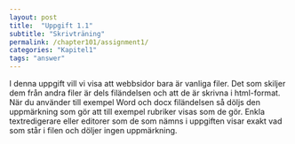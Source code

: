 ```yaml
---
layout: post
title:  "Uppgift 1.1"
subtitle: "Skrivträning"
permalink: /chapter101/assignment1/
categories: "Kapitel1"
tags: "answer"
---
```

I denna uppgift vill vi visa att webbsidor bara är vanliga filer. Det som skiljer dem från andra filer är dels filändelsen och att de är skrivna i html-format. När du använder till exempel Word och docx filändelsen så döljs den uppmärkning som gör att till exempel rubriker visas som de gör. Enkla textredigerare eller editorer som de som nämns i uppgiften visar exakt vad som står i filen och döljer ingen uppmärkning.
